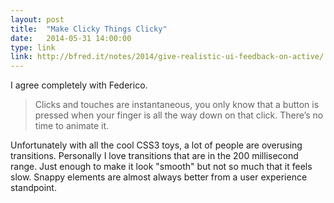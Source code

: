 ```yaml
---
layout: post
title:  "Make Clicky Things Clicky"
date:   2014-05-31 14:00:00
type: link
link: http://bfred.it/notes/2014/give-realistic-ui-feedback-on-active/
---
```

I agree completely with Federico.

> Clicks and touches are instantaneous, you only know that a button is pressed when your finger is all the way down on that click. There’s no time to animate it.

Unfortunately with all the cool CSS3 toys, a lot of people are overusing transitions. Personally I love transitions that are in the 200 millisecond range. Just enough to make it look "smooth" but not so much that it feels slow. Snappy elements are almost always better from a user experience standpoint.